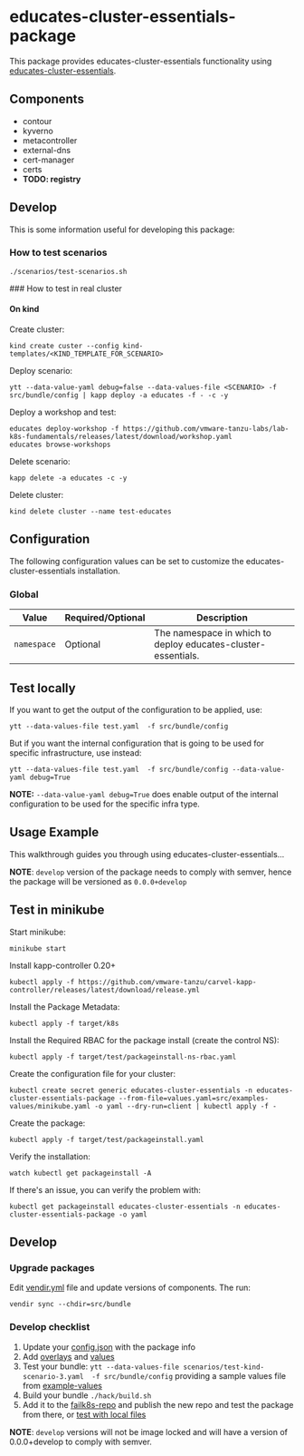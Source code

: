 # educates-cluster-essentials-package

This package provides educates-cluster-essentials functionality using [educates-cluster-essentials](https://github.com/vmware-tanzu-labs/educates-training-platform/tree/develop/carvel-packages/cluster-essentials).

## Components

- contour
- kyverno
- metacontroller
- external-dns
- cert-manager
- certs
- **TODO: registry**

## Develop

This is some information useful for developing this package:

### How to test scenarios

```
./scenarios/test-scenarios.sh
```

### How to test in real cluster

#### On kind

Create cluster:

```
kind create custer --config kind-templates/<KIND_TEMPLATE_FOR_SCENARIO>
```

Deploy scenario:

```
ytt --data-value-yaml debug=false --data-values-file <SCENARIO> -f src/bundle/config | kapp deploy -a educates -f - -c -y
```

Deploy a workshop and test:

```
educates deploy-workshop -f https://github.com/vmware-tanzu-labs/lab-k8s-fundamentals/releases/latest/download/workshop.yaml
educates browse-workshops
```

Delete scenario:

```
kapp delete -a educates -c -y
```

Delete cluster:

```
kind delete cluster --name test-educates
```

## Configuration

The following configuration values can be set to customize the educates-cluster-essentials installation.

### Global

| Value       | Required/Optional | Description                                                   |
| ----------- | ----------------- | ------------------------------------------------------------- |
| `namespace` | Optional          | The namespace in which to deploy educates-cluster-essentials. |

## Test locally

If you want to get the output of the configuration to be applied, use:

```
ytt --data-values-file test.yaml  -f src/bundle/config
```

But if you want the internal configuration that is going to be used for specific infrastructure, use instead:

```
ytt --data-values-file test.yaml  -f src/bundle/config --data-value-yaml debug=True
```

**NOTE:** `--data-value-yaml debug=True` does enable output of the internal configuration to be used for the specific infra type.

## Usage Example

This walkthrough guides you through using educates-cluster-essentials...

**NOTE**: `develop` version of the package needs to comply with semver, hence the package will be versioned as `0.0.0+develop`

## Test in minikube

Start minikube:

```
minikube start
```

Install kapp-controller 0.20+

```
kubectl apply -f https://github.com/vmware-tanzu/carvel-kapp-controller/releases/latest/download/release.yml
```

Install the Package Metadata:

```
kubectl apply -f target/k8s
```

Install the Required RBAC for the package install (create the control NS):

```
kubectl apply -f target/test/packageinstall-ns-rbac.yaml
```

Create the configuration file for your cluster:

```
kubectl create secret generic educates-cluster-essentials -n educates-cluster-essentials-package --from-file=values.yaml=src/examples-values/minikube.yaml -o yaml --dry-run=client | kubectl apply -f -
```

Create the package:

```
kubectl apply -f target/test/packageinstall.yaml
```

Verify the installation:

```
watch kubectl get packageinstall -A
```

If there's an issue, you can verify the problem with:

```
kubectl get packageinstall educates-cluster-essentials -n educates-cluster-essentials-package -o yaml
```

## Develop

### Upgrade packages

Edit [vendir.yml](./src/bundle/vendir.yml) file and update versions of components. The run:

```
vendir sync --chdir=src/bundle
```

### Develop checklist

1. Update your [config.json](./config.json) with the package info
2. Add [overlays](./src/bundle/config/overlays/) and [values](./src/bundle/config/values.yaml)
3. Test your bundle: `ytt --data-values-file scenarios/test-kind-scenario-3.yaml  -f src/bundle/config` providing a sample values file from [example-values](./src/examples-values/)
4. Build your bundle `./hack/build.sh`
5. Add it to the [failk8s-repo](https://github.com/failk8s-packages/failk8s-repo) and publish the new repo and test the package from there, or [test with local files](./target/test)

**NOTE**: `develop` versions will not be image locked and will have a version of 0.0.0+develop to comply with semver.
